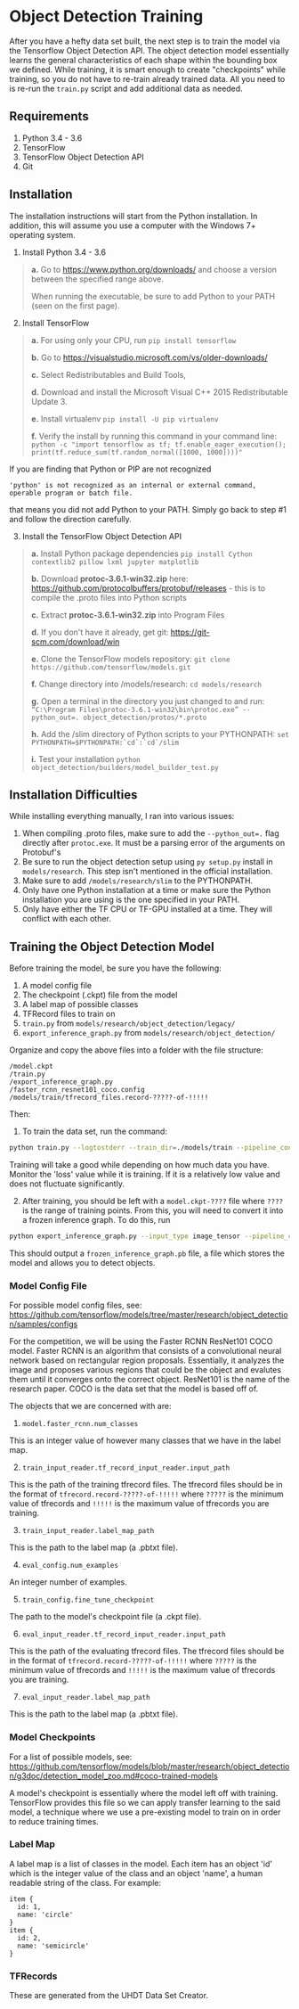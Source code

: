 # Object Detection Training

After you have a hefty data set built, the next step is to train the model via the Tensorflow Object Detection API. The object detection model essentially learns the general characteristics of each shape within the bounding box we defined. While training, it is smart enough to create "checkpoints" while training, so you do not have to re-train already trained data. All you need to is re-run the `train.py` script and add additional data as needed.

## Requirements
1. Python 3.4 - 3.6
2. TensorFlow
3. TensorFlow Object Detection API
4. Git

## Installation

The installation instructions will start from the Python installation. In addition, this will assume you use a computer with the Windows 7+ operating system.

1. Install Python 3.4 - 3.6

  >**a.** Go to https://www.python.org/downloads/ and choose a version between the specified range above.
  >
  >When running the executable, be sure to add Python to your PATH (seen on the first page).

2. Install TensorFlow

  >**a.** For using only your CPU, run
  >```pip install tensorflow```
  >
  >**b.** Go to https://visualstudio.microsoft.com/vs/older-downloads/
  >
  >**c.** Select Redistributables and Build Tools,
  >
  >**d.** Download and install the Microsoft Visual C++ 2015 Redistributable Update 3.
  >
  >**e.** Install virtualenv ```pip install -U pip virtualenv```
  >
  >**f.** Verify the install by running this command in your command line: ```python -c "import tensorflow as tf; tf.enable_eager_execution(); print(tf.reduce_sum(tf.random_normal([1000, 1000])))"```

If you are finding that Python or PIP are not recognized
```
'python' is not recognized as an internal or external command,
operable program or batch file.
```
that means you did not add Python to your PATH. Simply go back to step #1 and follow the direction carefully.

3. Install the TensorFlow Object Detection API

  >**a.** Install Python package dependencies ```pip install Cython contextlib2 pillow lxml jupyter matplotlib```
  >
  >**b.** Download **protoc-3.6.1-win32.zip** here: https://github.com/protocolbuffers/protobuf/releases - this is to compile the .proto files into Python scripts
  >
  >**c.** Extract **protoc-3.6.1-win32.zip** into Program Files
  >
  >**d.** If you don't have it already, get git: https://git-scm.com/download/win
  >
  >**e.** Clone the TensorFlow models repository: ```git clone https://github.com/tensorflow/models.git```
  >
  >**f.** Change directory into /models/research: ```cd models/research```
  >
  >**g.** Open a terminal in the directory you just changed to and run: ```“C:\Program Files\protoc-3.6.1-win32\bin\protoc.exe” --python_out=. object_detection/protos/*.proto```
  >
  >**h.** Add the /slim directory of Python scripts to your PYTHONPATH: ```set PYTHONPATH=$PYTHONPATH:`cd`:`cd`/slim```
  >
  >**i.** Test your installation ```python object_detection/builders/model_builder_test.py```

## Installation Difficulties

While installing everything manually, I ran into various issues:

1. When compiling .proto files, make sure to add the `--python_out=.` flag directly after `protoc.exe`. It must be a parsing error of the arguments on Protobuf's
2. Be sure to run the object detection setup using `py setup.py` install in `models/research`. This step isn't mentioned in the official installation.
3. Make sure to add `/models/research/slim` to the PYTHONPATH.
4. Only have one Python installation at a time or make sure the Python installation you are using is the one specified in your PATH.
5. Only have either the TF CPU or TF-GPU installed at a time. They will conflict with each other.

## Training the Object Detection Model
Before training the model, be sure you have the following:

1. A model config file
2. The checkpoint (.ckpt) file from the model
3. A label map of possible classes
4. TFRecord files to train on
5. `train.py` from `models/research/object_detection/legacy/`
6. `export_inference_graph.py` from `models/research/object_detection/`

Organize and copy the above files into a folder with the file structure:

```
/model.ckpt
/train.py
/export_inference_graph.py
/faster_rcnn_resnet101_coco.config
/models/train/tfrecord_files.record-?????-of-!!!!!
```

Then:

1. To train the data set, run the command:

```bash
python train.py --logtostderr --train_dir=./models/train --pipeline_config_path=faster_rcnn_resnet101_coco.config
```

Training will take a good while depending on how much data you have. Monitor the 'loss' value while it is training. If it is a relatively low value and does not fluctuate significantly.

2. After training, you should be left with a `model.ckpt-????` file where `????` is the range of training points. From this, you will need to convert it into a frozen inference graph. To do this, run

```bash
python export_inference_graph.py --input_type image_tensor --pipeline_config_path ./faster_rcnn_resnet101_coco.config --trained_checkpoint_prefix ./models/train/model.ckpt-???? --output_directory ./fine_tuned_model
```

This should output a `frozen_inference_graph.pb` file, a file which stores the model and allows you to detect objects.

### Model Config File

For possible model config files, see:
https://github.com/tensorflow/models/tree/master/research/object_detection/samples/configs

For the competition, we will be using the Faster RCNN ResNet101 COCO model. Faster RCNN is an algorithm that consists of a convolutional neural network based on rectangular region proposals. Essentially, it analyzes the image and proposes various regions that could be the object and evalutes them until it converges onto the correct object. ResNet101 is the name of the research paper. COCO is the data set that the model is based off of.

The objects that we are concerned with are:

1. `model.faster_rcnn.num_classes`

This is an integer value of however many classes that we have in the label map.

2. `train_input_reader.tf_record_input_reader.input_path`

This is the path of the training tfrecord files. The tfrecord files should be in the format of `tfrecord.record-?????-of-!!!!!` where `?????` is the minimum value of tfrecords and `!!!!!` is the maximum value of tfrecords you are training.

3. `train_input_reader.label_map_path`

This is the path to the label map (a .pbtxt file).

4. `eval_config.num_examples`

An integer number of examples.

5. `train_config.fine_tune_checkpoint`

The path to the model's checkpoint file (a .ckpt file).

6. `eval_input_reader.tf_record_input_reader.input_path`

This is the path of the evaluating tfrecord files. The tfrecord files should be in the format of `tfrecord.record-?????-of-!!!!!` where `?????` is the minimum value of tfrecords and `!!!!!` is the maximum value of tfrecords you are training.

7. `eval_input_reader.label_map_path`

This is the path to the label map (a .pbtxt file).

### Model Checkpoints
For a list of possible models, see: https://github.com/tensorflow/models/blob/master/research/object_detection/g3doc/detection_model_zoo.md#coco-trained-models

A model's checkpoint is essentially where the model left off with training. TensorFlow provides this file so we can apply transfer learning to the said model, a technique where we use a pre-existing model to train on in order to reduce training times.

### Label Map

A label map is a list of classes in the model. Each item has an object 'id' which is the integer value of the class and an object 'name', a human readable string of the class. For example:

```
item {
  id: 1,
  name: 'circle'
}
item {
  id: 2,
  name: 'semicircle'
}
```

### TFRecords
These are generated from the UHDT Data Set Creator.

